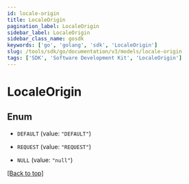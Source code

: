 ```yaml
---
id: locale-origin
title: LocaleOrigin
pagination_label: LocaleOrigin
sidebar_label: LocaleOrigin
sidebar_class_name: gosdk
keywords: ['go', 'golang', 'sdk', 'LocaleOrigin'] 
slug: /tools/sdk/go/documentation/v3/models/locale-origin
tags: ['SDK', 'Software Development Kit', 'LocaleOrigin']
---
```


# LocaleOrigin

## Enum


* `DEFAULT` (value: `"DEFAULT"`)

* `REQUEST` (value: `"REQUEST"`)

* `NULL` (value: `"null"`)


[[Back to top]](#) 


